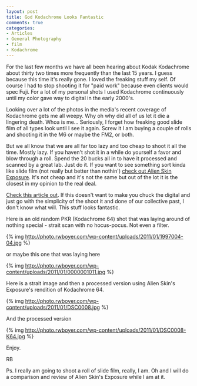 ```yaml
---
layout: post
title: God Kodachrome Looks Fantastic
comments: true
categories:
- Articles
- General Photography
- film
- Kodachrome
---
```

For the last few months we have all been hearing about Kodak Kodachrome about thirty two times more frequently than the last 15 years. I guess because this time it's really gone. I loved the freaking stuff my self. Of course I had to stop shooting it for "paid work" because even clients would spec Fuji. For a lot of my personal shots I used Kodachrome continuously until my color gave way to digital in the early 2000's.

Looking over a lot of the photos in the media's recent coverage of Kodachrome gets me all weepy. Why oh why did all of us let it die a lingering death. Whoa is me... Seriously, I forget how freaking good slide film of all types look until I see it again. Screw it I am buying a couple of rolls and shooting it in the M6 or maybe the FM2, or both.

But we all know that we are all far too lazy and too cheap to shoot it all the time. Mostly lazy. If you haven't shot it in a while do yourself a favor and blow through a roll. Spend the 20 bucks all in to have it processed and scanned by a great lab. Just do it. If you want to see something sort kinda like slide film (not really but better than nothin') <a href="http://rcm.amazon.com/e/cm?lt1=_blank&amp;bc1=000000&amp;IS2=1&amp;bg1=FFFFFF&amp;fc1=000000&amp;lc1=0000FF&amp;t=rbde-20&amp;o=1&amp;p=8&amp;l=as1&amp;m=amazon&amp;f=ifr&amp;md=10FE9736YVPPT7A0FBG2&amp;asins=B00111C6U4">check out Alien Skin Exposure</a>. It's not cheap and it's not the same but out of the lot it is the closest in my opinion to the real deal.

<a href="http://www.newsweek.com/photo/2011/01/04/kodachrome.html#">Check this article out</a>. If this doesn't want to make you chuck the digital and just go with the simplicity of the shoot it and done of our collective past, I don't know what will. This stuff looks fantastic.

Here is an old random PKR (Kodachrome 64) shot that was laying around of nothing special - strait scan with no hocus-pocus. Not even a filter.

{% img http://photo.rwboyer.com/wp-content/uploads/2011/01/1997004-04.jpg %}

or maybe this one that was laying here

{% img http://photo.rwboyer.com/wp-content/uploads/2011/01/0000001011.jpg %}

Here is a strait image and then a processed version using Alien Skin's Exposure's rendition of Kodachrome 64.

{% img http://photo.rwboyer.com/wp-content/uploads/2011/01/DSC0008.jpg %}

And the processed version

{% img http://photo.rwboyer.com/wp-content/uploads/2011/01/DSC0008-K64.jpg %}

Enjoy.

RB

Ps. I really am going to shoot a roll of slide film, really, I am. Oh and I will do a comparison and review of Alien Skin's Exposure while I am at it.